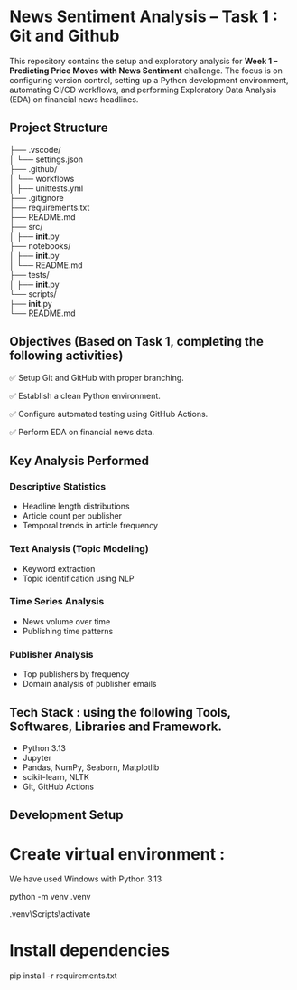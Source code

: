 # News Sentiment Analysis – Task 1 : Git and Github

This repository contains the setup and exploratory analysis for **Week 1 – Predicting Price Moves with News Sentiment** challenge. The focus is on configuring version control, setting up a Python development environment, automating CI/CD workflows, and performing Exploratory Data Analysis (EDA) on financial news headlines.


##  Project Structure

├── .vscode/ <br>
│   └── settings.json<br>
├── .github/<br>
│   └── workflows<br>
│       ├── unittests.yml<br>
├── .gitignore<br>
├── requirements.txt<br>
├── README.md<br>
├── src/<br>
│   ├── __init__.py<br>
├── notebooks/<br>
│   ├── __init__.py<br>
│   └── README.md<br>
├── tests/<br>
│   ├── __init__.py<br>
└── scripts/<br>
    ├── __init__.py  <br>
    └── README.md

##  Objectives (Based on Task 1, completing the following activities)

 ✅ Setup Git and GitHub with proper branching.
 
 ✅ Establish a clean Python environment.
 
 ✅ Configure automated testing using GitHub Actions.
 
 ✅ Perform EDA on financial news data.


## Key Analysis Performed
### Descriptive Statistics
- Headline length distributions
- Article count per publisher
- Temporal trends in article frequency

### Text Analysis (Topic Modeling)
- Keyword extraction
- Topic identification using NLP

### Time Series Analysis
- News volume over time
- Publishing time patterns

### Publisher Analysis
- Top publishers by frequency
- Domain analysis of publisher emails

## Tech Stack : using the following Tools, Softwares, Libraries and Framework.
- Python 3.13
- Jupyter
- Pandas, NumPy, Seaborn, Matplotlib
- scikit-learn, NLTK
- Git, GitHub Actions

## Development Setup
# Create virtual environment : 
We have used Windows with Python 3.13

python -m venv .venv

.venv\Scripts\activate 

# Install dependencies
pip install -r requirements.txt
